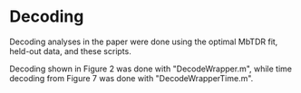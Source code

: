 # Decoding

Decoding analyses in the paper were done using the optimal MbTDR fit, held-out data, and these scripts.

Decoding shown in Figure 2 was done with "DecodeWrapper.m", while time decoding from Figure 7 was done with "DecodeWrapperTime.m". 
